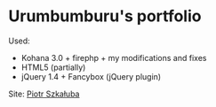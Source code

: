 # Urumbumburu's portfolio

Used:

- Kohana 3.0 + firephp + my modifications and fixes
- HTML5 (partially)
- jQuery 1.4 + Fancybox (jQuery plugin)

Site: [Piotr Szkałuba](http://piotrszkaluba.pl)